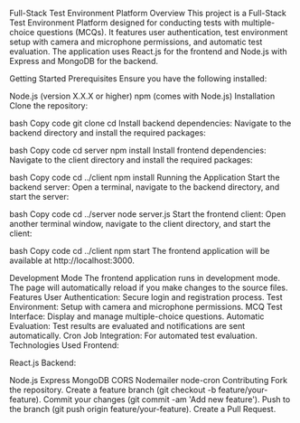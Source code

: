 Full-Stack Test Environment Platform
Overview
This project is a Full-Stack Test Environment Platform designed for conducting tests with multiple-choice questions (MCQs). It features user authentication, test environment setup with camera and microphone permissions, and automatic test evaluation. The application uses React.js for the frontend and Node.js with Express and MongoDB for the backend.

Getting Started
Prerequisites
Ensure you have the following installed:

Node.js (version X.X.X or higher)
npm (comes with Node.js)
Installation
Clone the repository:

bash
Copy code
git clone <repository-url>
cd <project-directory>
Install backend dependencies:
Navigate to the backend directory and install the required packages:

bash
Copy code
cd server
npm install
Install frontend dependencies:
Navigate to the client directory and install the required packages:

bash
Copy code
cd ../client
npm install
Running the Application
Start the backend server:
Open a terminal, navigate to the backend directory, and start the server:

bash
Copy code
cd ../server
node server.js
Start the frontend client:
Open another terminal window, navigate to the client directory, and start the client:

bash
Copy code
cd ../client
npm start
The frontend application will be available at http://localhost:3000.

Development Mode
The frontend application runs in development mode.
The page will automatically reload if you make changes to the source files.
Features
User Authentication: Secure login and registration process.
Test Environment: Setup with camera and microphone permissions.
MCQ Test Interface: Display and manage multiple-choice questions.
Automatic Evaluation: Test results are evaluated and notifications are sent automatically.
Cron Job Integration: For automated test evaluation.
Technologies Used
Frontend:

React.js
Backend:

Node.js
Express
MongoDB
CORS
Nodemailer
node-cron
Contributing
Fork the repository.
Create a feature branch (git checkout -b feature/your-feature).
Commit your changes (git commit -am 'Add new feature').
Push to the branch (git push origin feature/your-feature).
Create a Pull Request.
